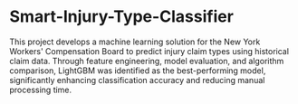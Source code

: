 # Smart-Injury-Type-Classifier

This project develops a machine learning solution for the New York Workers' Compensation Board to predict injury claim types using historical claim data. Through feature engineering, model evaluation, and algorithm comparison, LightGBM was identified as the best-performing model, significantly enhancing classification accuracy and reducing manual processing time.
